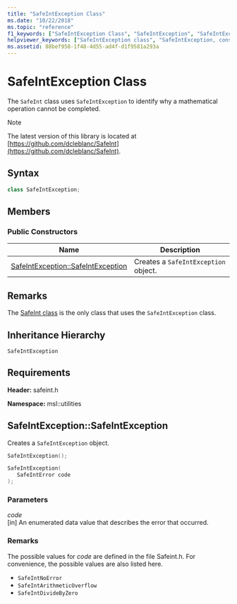 ```yaml
---
title: "SafeIntException Class"
ms.date: "10/22/2018"
ms.topic: "reference"
f1_keywords: ["SafeIntException Class", "SafeIntException", "SafeIntException.SafeIntException", "SafeIntException::SafeIntException"]
helpviewer_keywords: ["SafeIntException class", "SafeIntException, constructor"]
ms.assetid: 88bef958-1f48-4d55-ad4f-d1f9581a293a
---
```

# SafeIntException Class

The `SafeInt` class uses `SafeIntException` to identify why a mathematical operation cannot be completed.

> [!NOTE]
> The latest version of this library is located at [https://github.com/dcleblanc/SafeInt](https://github.com/dcleblanc/SafeInt).

## Syntax

```cpp
class SafeIntException;
```

## Members

### Public Constructors

Name                                                    | Description
------------------------------------------------------- | ------------------------------------
[SafeIntException::SafeIntException](#safeintexception) | Creates a `SafeIntException` object.

## Remarks

The [SafeInt class](../safeint/safeint-class.md) is the only class that uses the `SafeIntException` class.

## Inheritance Hierarchy

`SafeIntException`

## Requirements

**Header:** safeint.h

**Namespace:** msl::utilities

## <a name="safeintexception"></a> SafeIntException::SafeIntException

Creates a `SafeIntException` object.

```cpp
SafeIntException();

SafeIntException(
   SafeIntError code
);
```

### Parameters

*code*<br/>
[in] An enumerated data value that describes the error that occurred.

### Remarks

The possible values for *code* are defined in the file Safeint.h. For convenience, the possible values are also listed here.

- `SafeIntNoError`
- `SafeIntArithmeticOverflow`
- `SafeIntDivideByZero`

